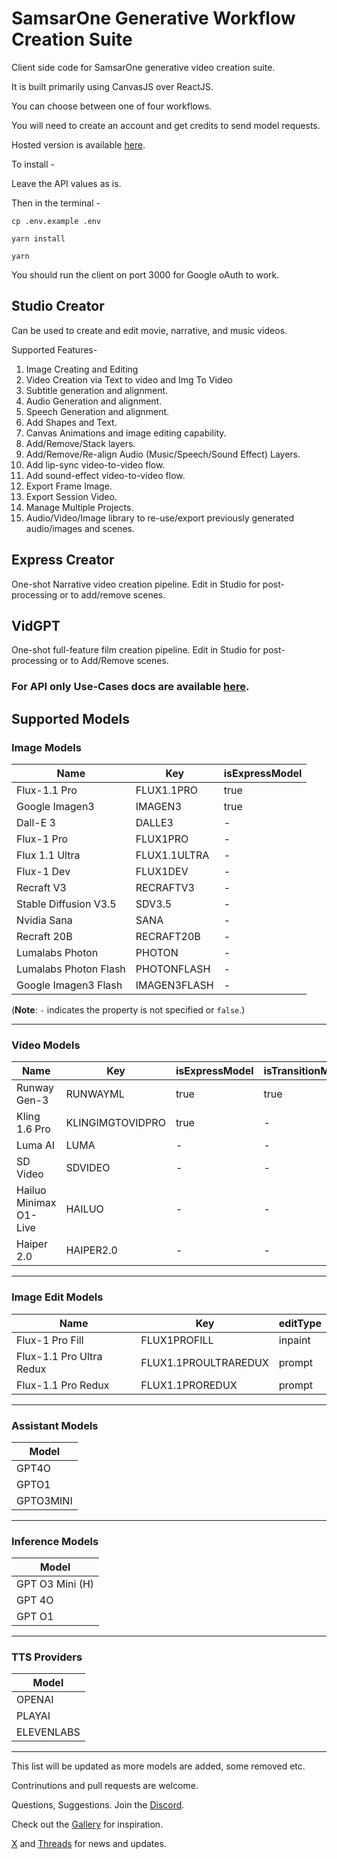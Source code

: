 # SamsarOne Generative Workflow Creation Suite

Client side code for SamsarOne generative video creation suite.

It is built primarily using CanvasJS over ReactJS.

You can choose between one of four workflows.

You will need to create an account and get credits to send model requests.

Hosted version is available [here](https://app.samsar.one).

To install - 

Leave the API values as is.

Then in the terminal - 

```
cp .env.example .env

yarn install

yarn
```

You should run the client on port 3000 for Google oAuth to work.

## Studio Creator
Can be used to create and edit movie, narrative, and music videos.

Supported Features- 
1. Image Creating and Editing
2. Video Creation via Text to video and Img To Video  
3. Subtitle generation and alignment.
4. Audio Generation and alignment.
5. Speech Generation and alignment.
6. Add Shapes and Text.
7. Canvas Animations and image editing capability.
6. Add/Remove/Stack layers. 
7. Add/Remove/Re-align Audio (Music/Speech/Sound Effect) Layers.
8. Add lip-sync video-to-video flow.
9. Add sound-effect video-to-video flow.
10. Export Frame Image.
11. Export Session Video.
12. Manage Multiple Projects.
13. Audio/Video/Image library to re-use/export previously generated audio/images and scenes.


## Express Creator
One-shot Narrative video creation pipeline.
Edit in Studio for post-processing or to add/remove scenes.

## VidGPT
One-shot full-feature film creation pipeline.
Edit in Studio for post-processing or to Add/Remove scenes.

### For API only Use-Cases docs are available [here](https://docs.samsar.one).


## Supported Models

### Image Models

| **Name**                    | **Key**          | **isExpressModel** |
|-----------------------------|------------------|--------------------|
| Flux-1.1 Pro               | FLUX1.1PRO       | true               |
| Google Imagen3             | IMAGEN3          | true               |
| Dall-E 3                   | DALLE3           | -                  |
| Flux-1 Pro                 | FLUX1PRO         | -                  |
| Flux 1.1 Ultra             | FLUX1.1ULTRA     | -                  |
| Flux-1 Dev                 | FLUX1DEV         | -                  |
| Recraft V3                 | RECRAFTV3        | -                  |
| Stable Diffusion V3.5      | SDV3.5           | -                  |
| Nvidia Sana                | SANA             | -                  |
| Recraft 20B                | RECRAFT20B       | -                  |
| Lumalabs Photon            | PHOTON           | -                  |
| Lumalabs Photon Flash      | PHOTONFLASH      | -                  |
| Google Imagen3 Flash       | IMAGEN3FLASH     | -                  |

(**Note**: `-` indicates the property is not specified or `false`.)

---

### Video Models

| **Name**                | **Key**              | **isExpressModel** | **isTransitionModel** |
|-------------------------|----------------------|--------------------|-----------------------|
| Runway Gen-3           | RUNWAYML             | true               | true                  |
| Kling 1.6 Pro          | KLINGIMGTOVIDPRO     | true               | -                     |
| Luma AI                | LUMA                 | -                  | -                     |
| SD Video               | SDVIDEO              | -                  | -                     |
| Hailuo Minimax O1-Live | HAILUO               | -                  | -                     |
| Haiper 2.0             | HAIPER2.0            | -                  | -                     |

---

### Image Edit Models

| **Name**                      | **Key**                 | **editType** |
|-------------------------------|-------------------------|-------------|
| Flux-1 Pro Fill              | FLUX1PROFILL           | inpaint     |
| Flux-1.1 Pro Ultra Redux     | FLUX1.1PROULTRAREDUX   | prompt      |
| Flux-1.1 Pro Redux           | FLUX1.1PROREDUX        | prompt      |

---

### Assistant Models

| **Model**     |
|---------------|
| GPT4O         |
| GPTO1         |
| GPTO3MINI     |

---

### Inference Models

| **Model**           | 
|---------------------|
| GPT O3 Mini (H)     |
| GPT 4O              | 
| GPT O1              | 

---

### TTS Providers

| **Model**   |
|-------------|
| OPENAI      |
| PLAYAI      |
| ELEVENLABS  |

---
This list will be updated as more models are added, some removed etc.

Contrinutions and pull requests are welcome.

Questions, Suggestions. Join the [Discord](https://discord.gg/2tbhKwRy).

Check out the [Gallery](https://www.youtube.com/@samsar_one) for inspiration.

[X](https://x.com/samsar_one) and [Threads](https://www.threads.net/@samsar_one_videos) for news and updates.

